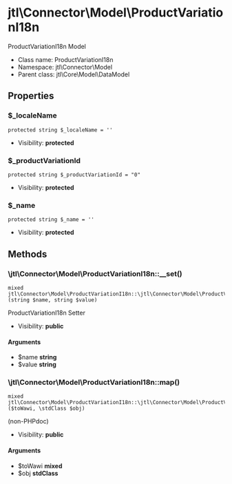 jtl\Connector\Model\ProductVariationI18n
===============

ProductVariationI18n Model




* Class name: ProductVariationI18n
* Namespace: jtl\Connector\Model
* Parent class: jtl\Core\Model\DataModel





Properties
----------


### $_localeName

```
protected string $_localeName = ''
```





* Visibility: **protected**


### $_productVariationId

```
protected string $_productVariationId = "0"
```





* Visibility: **protected**


### $_name

```
protected string $_name = ''
```





* Visibility: **protected**


Methods
-------


### \jtl\Connector\Model\ProductVariationI18n::__set()

```
mixed jtl\Connector\Model\ProductVariationI18n::\jtl\Connector\Model\ProductVariationI18n::__set()(string $name, string $value)
```

ProductVariationI18n Setter



* Visibility: **public**

#### Arguments

* $name **string**
* $value **string**



### \jtl\Connector\Model\ProductVariationI18n::map()

```
mixed jtl\Connector\Model\ProductVariationI18n::\jtl\Connector\Model\ProductVariationI18n::map()($toWawi, \stdClass $obj)
```

(non-PHPdoc)



* Visibility: **public**

#### Arguments

* $toWawi **mixed**
* $obj **stdClass**


